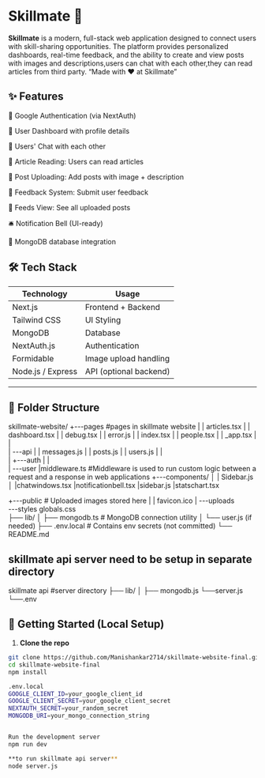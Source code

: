 # Skillmate 🚀

**Skillmate** is a modern, full-stack web application designed to connect users with skill-sharing opportunities. The platform provides personalized dashboards, real-time feedback, and the ability to create and view posts with images and descriptions,users can chat with each other,they can read articles from third party.
“Made with ❤️ at Skillmate”

## ✨ Features

🔐 Google Authentication (via NextAuth)

🧾 User Dashboard with profile details

💬 Users' Chat with each other

📰 Article Reading: Users can read articles

🧠 Post Uploading: Add posts with image + description

📢 Feedback System: Submit user feedback

📰 Feeds View: See all uploaded posts

🛎️ Notification Bell (UI-ready)

💾 MongoDB database integration


## 🛠️ Tech Stack

| Technology       | Usage                    |
|------------------|--------------------------|
| Next.js          | Frontend + Backend       |
| Tailwind CSS     | UI Styling               |
| MongoDB          | Database                 |
| NextAuth.js      | Authentication           |
| Formidable       | Image upload handling    |
| Node.js / Express| API (optional backend)   |

---

## 📁 Folder Structure

skillmate-website/
+---pages #pages in skillmate website
|   |   articles.tsx
|   |   dashboard.tsx
|   |   debug.tsx
|   |   error.js
|   |   index.tsx
|   |   people.tsx
|   |   _app.tsx
|   |   
|   \---api
|       |   messages.js
|       |   posts.js
|       |   users.js
|       |   
|       +---auth
|       |       
|       \---user
|middleware.ts #Middleware is used to run custom logic between a request and a response in web applications
+---components/
│   | Sidebar.js
│   |chatwindows.tsx
    |notificationbell.tsx
    |sidebar.js
    |statschart.tsx


+---public # Uploaded images stored here
|   |   favicon.ico
|   \---uploads         
\---styles
        globals.css      
├── lib/
│ ├── mongodb.ts # MongoDB connection utility
│ └── user.js (if needed)
├── .env.local # Contains env secrets (not committed)
└── README.md

skillmate api server need to be setup in separate directory
---
skillmate api #server directory
├── lib/
│ ├── mongodb.js
└──server.js
└──.env
## 🧪 Getting Started (Local Setup)

1. **Clone the repo**

```bash
git clone https://github.com/Manishankar2714/skillmate-website-final.git
cd skillmate-website-final
npm install

.env.local
GOOGLE_CLIENT_ID=your_google_client_id
GOOGLE_CLIENT_SECRET=your_google_client_secret
NEXTAUTH_SECRET=your_random_secret
MONGODB_URI=your_mongo_connection_string


Run the development server
npm run dev

**to run skillmate api server**
node server.js

